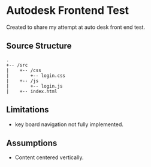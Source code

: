 # Autodesk Frontend Test
Created to share my attempt at auto desk front end test.

## Source Structure
```
.
+-- /src
|    +-- /css
|        +-- login.css
|    +-- /js
|        +-- login.js
|    +-- index.html
```

## Limitations 
* key board navigation not fully implemented.

## Assumptions
* Content centered vertically.